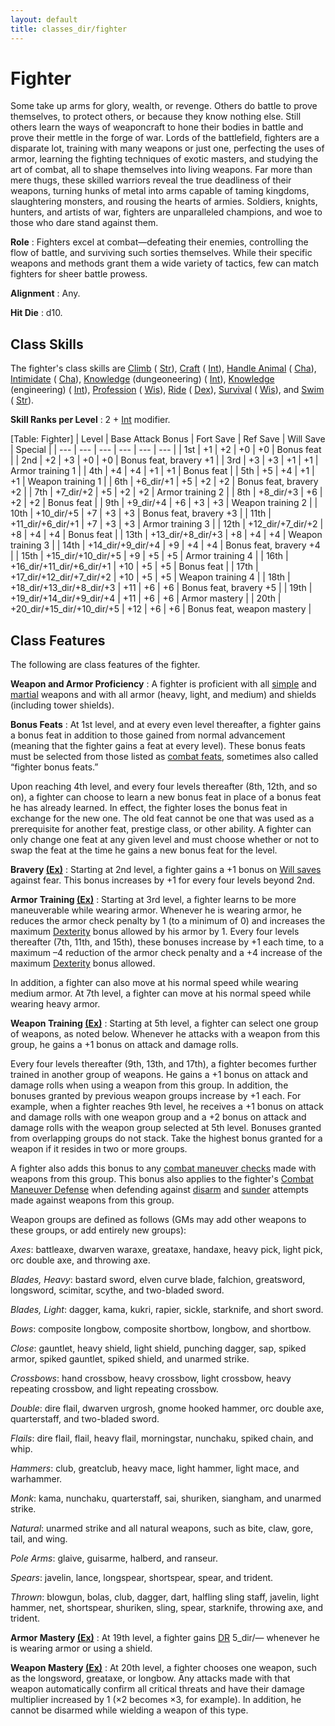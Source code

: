 ```yaml
---
layout: default
title: classes_dir/fighter
---
```

# Fighter

Some take up arms for glory, wealth, or revenge. Others do battle to prove themselves, to protect others, or because they know nothing else. Still others learn the ways of weaponcraft to hone their bodies in battle and prove their mettle in the forge of war. Lords of the battlefield, fighters are a disparate lot, training with many weapons or just one, perfecting the uses of armor, learning the fighting techniques of exotic masters, and studying the art of combat, all to shape themselves into living weapons. Far more than mere thugs, these skilled warriors reveal the true deadliness of their weapons, turning hunks of metal into arms capable of taming kingdoms, slaughtering monsters, and rousing the hearts of armies. Soldiers, knights, hunters, and artists of war, fighters are unparalleled champions, and woe to those who dare stand against them.

**Role** : Fighters excel at combat—defeating their enemies, controlling the flow of battle, and surviving such sorties themselves. While their specific weapons and methods grant them a wide variety of tactics, few can match fighters for sheer battle prowess.

**Alignment** : Any.

**Hit Die** : d10.

## Class Skills

The fighter's class skills are [Climb](../../skills_dir/climb#_climb) ( [Str](../../gettingStarted#_strength)), [Craft](../../skills_dir/craft#_craft) ( [Int](../../gettingStarted#_intelligence)), [Handle Animal](../../skills_dir/handleAnimal#_handle-animal) ( [Cha](../../gettingStarted#_charisma-new)), [Intimidate](../../skills_dir/intimidate#_intimidate) ( [Cha](../../gettingStarted#_charisma-new)), [Knowledge](../../skills_dir/knowledge#_knowledge) (dungeoneering) ( [Int](../../gettingStarted#_intelligence)), [Knowledge](../../skills_dir/knowledge#_knowledge) (engineering) ( [Int](../../gettingStarted#_intelligence)), [Profession](../../skills_dir/profession#_profession) ( [Wis](../../gettingStarted#_wisdom)), [Ride](../../skills_dir/ride#_ride) ( [Dex](../../gettingStarted#_dexterity)), [Survival](../../skills_dir/survival#_survival) ( [Wis](../../gettingStarted#_wisdom)), and [Swim](../../skills_dir/swim#_swim) ( [Str](../../gettingStarted#_strength)).

**Skill Ranks per Level** : 2 + [Int](../../gettingStarted#_intelligence) modifier.

[Table: Fighter]
| Level | Base Attack Bonus | Fort Save | Ref Save | Will Save | Special |
| --- | --- | --- | --- | --- | --- |
| 1st | +1 | +2 | +0 | +0 | Bonus feat |
| 2nd | +2 | +3 | +0 | +0 | Bonus feat, bravery +1 |
| 3rd | +3 | +3 | +1 | +1 | Armor training 1 |
| 4th | +4 | +4 | +1 | +1 | Bonus feat |
| 5th | +5 | +4 | +1 | +1 | Weapon training 1 |
| 6th | +6_dir/+1 | +5 | +2 | +2 | Bonus feat, bravery +2 |
| 7th | +7_dir/+2 | +5 | +2 | +2 | Armor training 2 |
| 8th | +8_dir/+3 | +6 | +2 | +2 | Bonus feat |
| 9th | +9_dir/+4 | +6 | +3 | +3 | Weapon training 2 |
| 10th | +10_dir/+5 | +7 | +3 | +3 | Bonus feat, bravery +3 |
| 11th | +11_dir/+6_dir/+1 | +7 | +3 | +3 | Armor training 3 |
| 12th | +12_dir/+7_dir/+2 | +8 | +4 | +4 | Bonus feat |
| 13th | +13_dir/+8_dir/+3 | +8 | +4 | +4 | Weapon training 3 |
| 14th | +14_dir/+9_dir/+4 | +9 | +4 | +4 | Bonus feat, bravery +4 |
| 15th | +15_dir/+10_dir/+5 | +9 | +5 | +5 | Armor training 4 |
| 16th | +16_dir/+11_dir/+6_dir/+1 | +10 | +5 | +5 | Bonus feat |
| 17th | +17_dir/+12_dir/+7_dir/+2 | +10 | +5 | +5 | Weapon training 4 |
| 18th | +18_dir/+13_dir/+8_dir/+3 | +11 | +6 | +6 | Bonus feat, bravery +5 |
| 19th | +19_dir/+14_dir/+9_dir/+4 | +11 | +6 | +6 | Armor mastery |
| 20th | +20_dir/+15_dir/+10_dir/+5 | +12 | +6 | +6 | Bonus feat, weapon mastery |

## Class Features

The following are class features of the fighter.

**Weapon and Armor Proficiency** : A fighter is proficient with all [simple](../../equipment#_simple-martial-and-exotic-weapons) and [martial](../../equipment#_simple-martial-and-exotic-weapons) weapons and with all armor (heavy, light, and medium) and shields (including tower shields).

**Bonus Feats** : At 1st level, and at every even level thereafter, a fighter gains a bonus feat in addition to those gained from normal advancement (meaning that the fighter gains a feat at every level). These bonus feats must be selected from those listed as [combat feats](../../feats#_combat-feats), sometimes also called “fighter bonus feats.”

Upon reaching 4th level, and every four levels thereafter (8th, 12th, and so on), a fighter can choose to learn a new bonus feat in place of a bonus feat he has already learned. In effect, the fighter loses the bonus feat in exchange for the new one. The old feat cannot be one that was used as a prerequisite for another feat, prestige class, or other ability. A fighter can only change one feat at any given level and must choose whether or not to swap the feat at the time he gains a new bonus feat for the level.

**Bravery [(Ex)](../../glossary#_extraordinary-abilities-ex)** : Starting at 2nd level, a fighter gains a +1 bonus on [Will saves](../../combat#_will) against fear. This bonus increases by +1 for every four levels beyond 2nd.

**Armor Training [(Ex)](../../glossary#_extraordinary-abilities-ex)** : Starting at 3rd level, a fighter learns to be more maneuverable while wearing armor. Whenever he is wearing armor, he reduces the armor check penalty by 1 (to a minimum of 0) and increases the maximum [Dexterity](../../gettingStarted#_dexterity) bonus allowed by his armor by 1. Every four levels thereafter (7th, 11th, and 15th), these bonuses increase by +1 each time, to a maximum –4 reduction of the armor check penalty and a +4 increase of the maximum [Dexterity](../../gettingStarted#_dexterity) bonus allowed.

In addition, a fighter can also move at his normal speed while wearing medium armor. At 7th level, a fighter can move at his normal speed while wearing heavy armor.

**Weapon Training [(Ex)](../../glossary#_extraordinary-abilities-ex)** : Starting at 5th level, a fighter can select one group of weapons, as noted below. Whenever he attacks with a weapon from this group, he gains a +1 bonus on attack and damage rolls.

Every four levels thereafter (9th, 13th, and 17th), a fighter becomes further trained in another group of weapons. He gains a +1 bonus on attack and damage rolls when using a weapon from this group. In addition, the bonuses granted by previous weapon groups increase by +1 each. For example, when a fighter reaches 9th level, he receives a +1 bonus on attack and damage rolls with one weapon group and a +2 bonus on attack and damage rolls with the weapon group selected at 5th level. Bonuses granted from overlapping groups do not stack. Take the highest bonus granted for a weapon if it resides in two or more groups.

A fighter also adds this bonus to any [combat maneuver checks](../../combat#_combat-maneuver-bonus) made with weapons from this group. This bonus also applies to the fighter's [Combat Maneuver Defense](../../combat#_combat-maneuver-defense) when defending against [disarm](../../combat#_disarm) and [sunder](../../combat#_sunder) attempts made against weapons from this group.

Weapon groups are defined as follows (GMs may add other weapons to these groups, or add entirely new groups):

_Axes_: battleaxe, dwarven waraxe, greataxe, handaxe, heavy pick, light pick, orc double axe, and throwing axe.

_Blades, Heavy_: bastard sword, elven curve blade, falchion, greatsword, longsword, scimitar, scythe, and two-bladed sword.

_Blades, Light_: dagger, kama, kukri, rapier, sickle, starknife, and short sword.

_Bows_: composite longbow, composite shortbow, longbow, and shortbow.

_Close_: gauntlet, heavy shield, light shield, punching dagger, sap, spiked armor, spiked gauntlet, spiked shield, and unarmed strike.

_Crossbows_: hand crossbow, heavy crossbow, light crossbow, heavy repeating crossbow, and light repeating crossbow.

_Double_: dire flail, dwarven urgrosh, gnome hooked hammer, orc double axe, quarterstaff, and two-bladed sword.

_Flails_: dire flail, flail, heavy flail, morningstar, nunchaku, spiked chain, and whip.

_Hammers_: club, greatclub, heavy mace, light hammer, light mace, and warhammer.

_Monk_: kama, nunchaku, quarterstaff, sai, shuriken, siangham, and unarmed strike.

_Natural_: unarmed strike and all natural weapons, such as bite, claw, gore, tail, and wing.

_Pole Arms_: glaive, guisarme, halberd, and ranseur.

_Spears_: javelin, lance, longspear, shortspear, spear, and trident.

_Thrown_: blowgun, bolas, club, dagger, dart, halfling sling staff, javelin, light hammer, net, shortspear, shuriken, sling, spear, starknife, throwing axe, and trident.

**Armor Mastery [(Ex)](../../glossary#_extraordinary-abilities-ex)** : At 19th level, a fighter gains [DR](../../glossary#_damage-reduction) 5_dir/— whenever he is wearing armor or using a shield.

**Weapon Mastery [(Ex)](../../glossary#_extraordinary-abilities-ex)** : At 20th level, a fighter chooses one weapon, such as the longsword, greataxe, or longbow. Any attacks made with that weapon automatically confirm all critical threats and have their damage multiplier increased by 1 (×2 becomes ×3, for example). In addition, he cannot be disarmed while wielding a weapon of this type.

